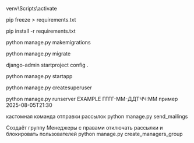 venv\Scripts\activate 

pip freeze > requirements.txt

pip install -r requirements.txt

python manage.py makemigrations

python manage.py migrate

django-admin startproject config .

python manage.py startapp 

python manage.py createsuperuser

python manage.py runserver
EXAMPLE
ГГГГ-ММ-ДДTЧЧ:ММ пример 2025-08-05T21:30

кастомная команда отправки рассылок
python manage.py send_mailings

Создаёт группу Менеджеры с правами отключать рассылки и блокировать пользователей
python manage.py create_managers_group